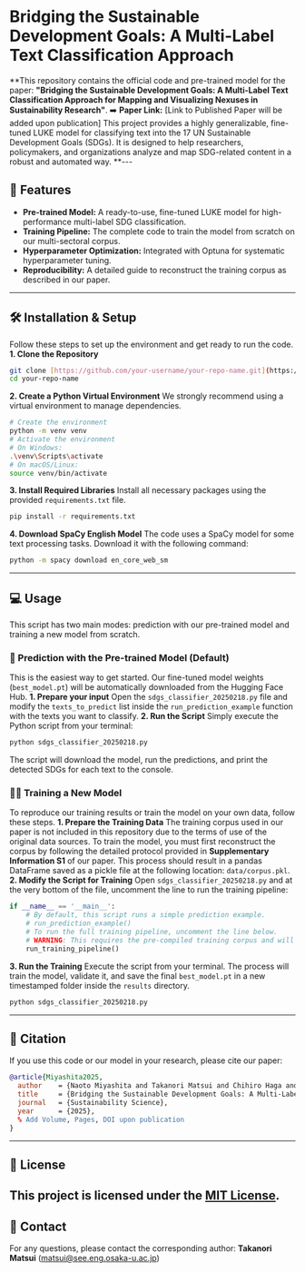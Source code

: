 # Bridging the Sustainable Development Goals: A Multi-Label Text Classification Approach
**This repository contains the official code and pre-trained model for the paper: **"Bridging the Sustainable Development Goals: A Multi-Label Text Classification Approach for Mapping and Visualizing Nexuses in Sustainability Research"**.
:arrow_right: **Paper Link:** [Link to Published Paper will be added upon publication]
This project provides a highly generalizable, fine-tuned LUKE model for classifying text into the 17 UN Sustainable Development Goals (SDGs). It is designed to help researchers, policymakers, and organizations analyze and map SDG-related content in a robust and automated way.
**---
## :rocket: Features
* **Pre-trained Model:** A ready-to-use, fine-tuned LUKE model for high-performance multi-label SDG classification.
* **Training Pipeline:** The complete code to train the model from scratch on our multi-sectoral corpus.
* **Hyperparameter Optimization:** Integrated with Optuna for systematic hyperparameter tuning.
* **Reproducibility:** A detailed guide to reconstruct the training corpus as described in our paper.
---
## :hammer_and_wrench: Installation & Setup
Follow these steps to set up the environment and get ready to run the code.
**1. Clone the Repository**
```bash
git clone [https://github.com/your-username/your-repo-name.git](https://github.com/your-username/your-repo-name.git)
cd your-repo-name
```
**2. Create a Python Virtual Environment**
We strongly recommend using a virtual environment to manage dependencies.
```bash
# Create the environment
python -m venv venv
# Activate the environment
# On Windows:
.\venv\Scripts\activate
# On macOS/Linux:
source venv/bin/activate
```
**3. Install Required Libraries**
Install all necessary packages using the provided `requirements.txt` file.
```bash
pip install -r requirements.txt
```
**4. Download SpaCy English Model**
The code uses a SpaCy model for some text processing tasks. Download it with the following command:
```bash
python -m spacy download en_core_web_sm
```
---
## :computer: Usage
This script has two main modes: prediction with our pre-trained model and training a new model from scratch.
### :crystal_ball: Prediction with the Pre-trained Model (Default)
This is the easiest way to get started. Our fine-tuned model weights (`best_model.pt`) will be automatically downloaded from the Hugging Face Hub.
**1. Prepare your input**
Open the `sdgs_classifier_20250218.py` file and modify the `texts_to_predict` list inside the `run_prediction_example` function with the texts you want to classify.
**2. Run the Script**
Simply execute the Python script from your terminal:
```bash
python sdgs_classifier_20250218.py
```
The script will download the model, run the predictions, and print the detected SDGs for each text to the console.
###  :weight_lifting_woman: Training a New Model
To reproduce our training results or train the model on your own data, follow these steps.
**1. Prepare the Training Data**
The training corpus used in our paper is not included in this repository due to the terms of use of the original data sources.
To train the model, you must first reconstruct the corpus by following the detailed protocol provided in **Supplementary Information S1** of our paper. This process should result in a pandas DataFrame saved as a pickle file at the following location: `data/corpus.pkl`.
**2. Modify the Script for Training**
Open `sdgs_classifier_20250218.py` and at the very bottom of the file, uncomment the line to run the training pipeline:
```python
if __name__ == '__main__':
    # By default, this script runs a simple prediction example.
    # run_prediction_example()
    # To run the full training pipeline, uncomment the line below.
    # WARNING: This requires the pre-compiled training corpus and will take a long time.
    run_training_pipeline()
```
**3. Run the Training**
Execute the script from your terminal. The process will train the model, validate it, and save the final `best_model.pt` in a new timestamped folder inside the `results` directory.
```bash
python sdgs_classifier_20250218.py
```
---
## :scroll: Citation
If you use this code or our model in your research, please cite our paper:
```bibtex
@article{Miyashita2025,
  author    = {Naoto Miyashita and Takanori Matsui and Chihiro Haga and Naoki Masuhara and Shun Kawakubo},
  title     = {Bridging the Sustainable Development Goals: A Multi-Label Text Classification Approach for Mapping and Visualizing Nexuses in Sustainability Research},
  journal   = {Sustainability Science},
  year      = {2025},
  % Add Volume, Pages, DOI upon publication
}
```
---
## :page_facing_up: License
This project is licensed under the [MIT License](LICENSE.md).
---
## :e-mail: Contact
For any questions, please contact the corresponding author:
**Takanori Matsui** (matsui@see.eng.osaka-u.ac.jp)
